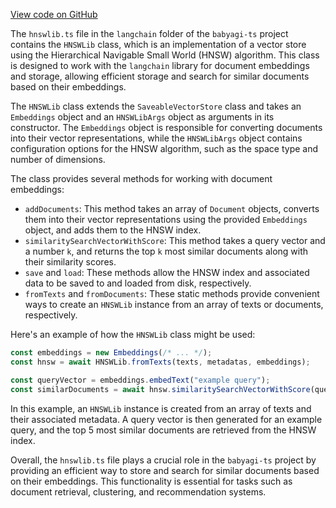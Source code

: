 [View code on GitHub](https://github.com/context-labs/babyagi-ts/.autodoc/docs/json/src/langchain)

The `hnswlib.ts` file in the `langchain` folder of the `babyagi-ts` project contains the `HNSWLib` class, which is an implementation of a vector store using the Hierarchical Navigable Small World (HNSW) algorithm. This class is designed to work with the `langchain` library for document embeddings and storage, allowing efficient storage and search for similar documents based on their embeddings.

The `HNSWLib` class extends the `SaveableVectorStore` class and takes an `Embeddings` object and an `HNSWLibArgs` object as arguments in its constructor. The `Embeddings` object is responsible for converting documents into their vector representations, while the `HNSWLibArgs` object contains configuration options for the HNSW algorithm, such as the space type and number of dimensions.

The class provides several methods for working with document embeddings:

- `addDocuments`: This method takes an array of `Document` objects, converts them into their vector representations using the provided `Embeddings` object, and adds them to the HNSW index.
- `similaritySearchVectorWithScore`: This method takes a query vector and a number `k`, and returns the top `k` most similar documents along with their similarity scores.
- `save` and `load`: These methods allow the HNSW index and associated data to be saved to and loaded from disk, respectively.
- `fromTexts` and `fromDocuments`: These static methods provide convenient ways to create an `HNSWLib` instance from an array of texts or documents, respectively.

Here's an example of how the `HNSWLib` class might be used:

```javascript
const embeddings = new Embeddings(/* ... */);
const hnsw = await HNSWLib.fromTexts(texts, metadatas, embeddings);

const queryVector = embeddings.embedText("example query");
const similarDocuments = await hnsw.similaritySearchVectorWithScore(queryVector, 5);
```

In this example, an `HNSWLib` instance is created from an array of texts and their associated metadata. A query vector is then generated for an example query, and the top 5 most similar documents are retrieved from the HNSW index.

Overall, the `hnswlib.ts` file plays a crucial role in the `babyagi-ts` project by providing an efficient way to store and search for similar documents based on their embeddings. This functionality is essential for tasks such as document retrieval, clustering, and recommendation systems.
